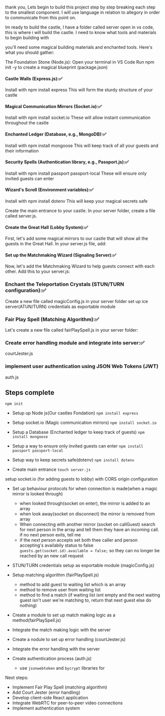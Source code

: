 thank you, Lets begin to build this project step by step breaking each step to the smallest component. I will use language in relation to allegory in order to communicate from this point on.

Im ready to build the castle, I have a folder called server open in vs code, this is where i will build the castle. I need to know what tools and materials to begin building with

you'll need some magical building materials and enchanted tools. Here's what you should gather:

The Foundation Stone (Node.js): Open your terminal in VS Code Run npm init -y to create a magical blueprint (package.json)

#### Castle Walls (Express.js):✅

Install with npm install express This will form the sturdy structure of your castle

#### Magical Communication Mirrors (Socket.io):✅

Install with npm install socket.io These will allow instant communication throughout the castle

#### Enchanted Ledger (Database, e.g., MongoDB):✅

Install with npm install mongoose This will keep track of all your guests and their information

#### Security Spells (Authentication library, e.g., Passport.js):✅

Install with npm install passport passport-local These will ensure only invited guests can enter

#### Wizard's Scroll (Environment variables):✅

Install with npm install dotenv This will keep your magical secrets safe

Create the main entrance to your castle. In your server folder, create a file called server.js.

#### Create the Great Hall (Lobby System):✅

First, let's add some magical mirrors to our castle that will show all the guests in the Great Hall. In your server.js file, add:

#### Set up the Matchmaking Wizard (Signaling Server):✅

Now, let's add the Matchmaking Wizard to help guests connect with each other. Add this to your server.js:

### Enchant the Teleportation Crystals (STUN/TURN configuration):✅

Create a new file called magicConfig.js in your server folder
set up ice server(ATUN/TURN) credentials as exportable module

### Fair Play Spell (Matching Algorithm):✅

Let's create a new file called fairPlaySpell.js in your server folder:

### Create error handling module and integrate into server:✅

courtJester.js

### implement user authentication using JSON Web Tokens (JWT)

auth.js

## Steps complete

`npm init`

- Setup up Node js(Our castles Fondation)
  `npm install express`

- Setup socket.io (Magic communication mirrors)
  `npm install socket.io`

- Setup a Database (Enchanted ledger to keep track of guests)
  `npm install mongoose`

- Setup a way to ensure only invited guests can enter
  `npm install passport passport-local`

- Setup way to keep secrets safe(dotenv)
  `npm install dotenv`

- Create main entrance
  `touch server.js`

setup socket.io (for adding guests to lobby) with CORS origin configuration

- Set up behaviour protocols for when connection is made(when a magic mirror is looked through)

  - when looked through(socket on enter), the mirror is added to an array
  - when look away(socket on disconnect) the mirror is removed from array
  - When connecting with another mirror (socket on callGuest) search for next person in the array and tell them they have an incoming call. if no next person exits, tell me
  - if the next person accepts set both thee caller and person accepting's availabily status to false `guests.get(socket.id).available = false;` so they can no longer be reached by an new call request

- STUN/TURN credentials setup as exportable module (magicConfig.js)

- Setup matching algorithm (fairPlaySpell.js)

  - method to add guest to waiting list which is an array
  - method to remove user from waiting list
  - method to find a match (if waiting list isnt empty and the next waiting guest isn't user we're matching to, return that next guest else do nothing)

- Create a module to set up match making logic as a method(fairPlaySpell.js)

- Integrate the match making logic with the server

- Create a nodule to set up error handling (courtJester.js)

- Integrate the error handling with the server

- Create authentication process (auth.js)
  - use `jsonwebtoken` and `bycrypt` libraries for

Next steps:

- Implement Fair Play Spell (matching algorithm)
- Add Court Jester (error handling)
- Develop client-side React application
- Integrate WebRTC for peer-to-peer video connections
- Implement authentication system
